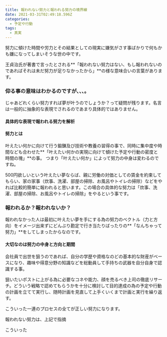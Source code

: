 ```yaml
---
title: 報われない努力と報われる努力の境界線
date: 2021-03-31T02:49:18.596Z
categories:
  - 予定や行動
tags:
  - 真実
---
```

努力に傾けた時間や労力とその結果としての現実に嫌気がさす事ばかりで何もかも嫌になってしまいそうな世の中です。　　　　　

王貞治氏が著書で言ったとされる**「報われない努力はない、もし報われないのであればそれは未だ努力が足りなかったから」**の様な意味合いの言葉があります。　　　　　

### 仰る事の意味はわかるのですが、、、。

じゃあどれくらい努力すれば夢が叶うのでしょうか？って疑問が残ります。名言は一般的に抽象的な表現でされるのであまり具体的ではありません。

#### 具体的な表現で報われる努力を解析

#### 努力とは

叶えたい何かに向けて行う鍛錬及び技術や教養の習得の事で、同時に集中度や時間なども合わせた**「叶えたい何かの実現に向けて傾けた予定や行動の密度と時間の塊」**の事。
つまり「叶えたい何か」によって努力の中身は変わるのですね。　　　　　　

500円欲しいという叶えたい夢ならば、親に労働の対価としての賃金を約束してもらい、家の家事（炊事、洗濯、部屋の掃除、お風呂やトイレの掃除）などをやれば比較的簡単に報われると思います。この場合の具体的な努力は「炊事、洗濯、部屋の掃除、お風呂やトイレの掃除」をやるという事です。　　　　　　

### 報われるか？報われないか？

報われなかった人は最初に叶えたい夢を手にする為の努力のベクトル（力と方向）をイメージ出来ずにどんぶり勘定で行き当たりばったりの**「なんちゃって努力」**をしてしまったからなのです。

#### 大切なのは努力の中身と方向と期間

会社員で出世を狙うのであれば、自分の学歴や資格なのどの基本的な財産がベースになり、趣味や得意分野の知識などを総動員して手持ちの武器を自分自身で認識する事。

狙いたいポストに上がる為に必要なコネや能力、顔を売るべき上司の徹底リサーチ。どういう戦略で認めてもらうかを十分に検討して目的達成の為の予定や行動の計画を立てて実行し、随時計画を見直して上手くいくまで計画と実行を繰り返す。

こういった一連のプロセスの全てが正しい努力になります。

報われない努力は、上記で指摘

こういった